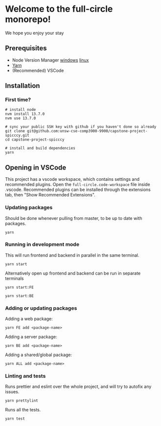 # Welcome to the full-circle monorepo!

We hope you enjoy your stay

## Prerequisites

- Node Version Manager [windows](https://github.com/coreybutler/nvm-windows) [linux](https://github.com/nvm-sh/nvm)
- [Yarn](https://yarnpkg.com/)
- (Recommended) VSCode

## Installation

### First time?

```
# install node
nvm install 13.7.0
nvm use 13.7.0

# sync your public SSH key with github if you haven't done so already
git clone git@github.com:unsw-cse-comp3900-9900/capstone-project-spicccy.git
cd capstone-project-spicccy

# install and build dependencies
yarn
```

## Opening in VSCode

This project has a vscode workspace, which contains settings and recommended plugins. Open the `full-circle.code-workspace` file inside .vscode. Recommended plugins can be installed through the extensions tab, then "Show Recommended Extensions".

### Updating packages

Should be done whenever pulling from master, to be up to date with packages.

```
yarn
```

### Running in development mode

This will run frontend and backend in parallel in the same terminal.

```
yarn start
```

Alternatively open up frontend and backend can be run in separate terminals

```
yarn start:FE
```

```
yarn start:BE
```

### Adding or updating packages

Adding a web package:

```
yarn FE add <package-name>
```

Adding a server package:

```
yarn BE add <package-name>
```

Adding a shared/global package:

```
yarn ALL add <package-name>
```

### Linting and tests

Runs prettier and eslint over the whole project, and will try to autofix any issues.

```
yarn prettylint
```

Runs all the tests.

```
yarn test
```

